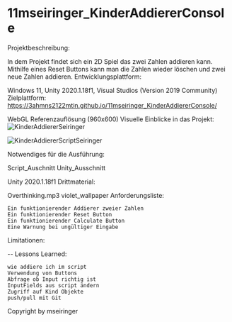 # 11mseiringer_KinderAddiererConsole

Projektbeschreibung:

In dem Projekt findet sich ein 2D Spiel das zwei Zahlen addieren kann. Mithilfe eines Reset Buttons kann man die Zahlen wieder löschen und zwei neue Zahlen addieren.
Entwicklungsplattform:

Windows 11, Unity 2020.1.18f1, Visual Studios (Version 2019 Community)
Zielplattform:
https://3ahmns2122mtin.github.io/11mseiringer_KinderAddiererConsole/

WebGL Referenzauflösung (960x600)
Visuelle Einblicke in das Projekt:
![KinderAddiererSeiringer](https://user-images.githubusercontent.com/90834304/152293582-e5bd4466-666f-4c41-a7fa-c5398328dfe7.jpg)

![KinderAddiererScriptSeiringer](https://user-images.githubusercontent.com/90834304/152293791-b5946236-d02a-43e6-8b02-7f398338a771.jpg)

Notwendiges für die Ausführung:

Script_Auschnitt Unity_Ausschnitt

Unity 2020.1.18f1
Drittmaterial:

Overthinking.mp3 violet_wallpaper
Anforderungsliste:

    Ein funktionierender Addierer zweier Zahlen
    Ein funktionierender Reset Button
    Ein funktionierender Calculate Button
    Eine Warnung bei ungültiger Eingabe

Limitationen:

--
Lessons Learned:

    wie addiere ich im script
    Verwendung von Buttons
    Abfrage ob Input richtig ist
    InputFields aus script ändern
    Zugriff auf Kind Objekte
    push/pull mit Git

Copyright by mseiringer
